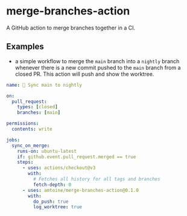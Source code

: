 # merge-branches-action
A GitHub action to merge branches together in a CI.

## Examples
- a simple workflow to merge the `main` branch into a `nightly` branch whenever there is a new
commit pushed to the `main` branch from a closed PR. This action will push and show the worktree.
```yml
name: 🌃 Sync main to nightly

on:
  pull_request:
    types: [closed]
    branches: [main]

permissions:
  contents: write

jobs:
  sync_on_merge:
    runs-on: ubuntu-latest
    if: github.event.pull_request.merged == true
    steps:
      - uses: actions/checkout@v3
        with:
          # Fetches all history for all tags and branches
          fetch-depth: 0
      - uses: amtoine/merge-branches-action@0.1.0
        with:
          do_push: true
          log_worktree: true
```
